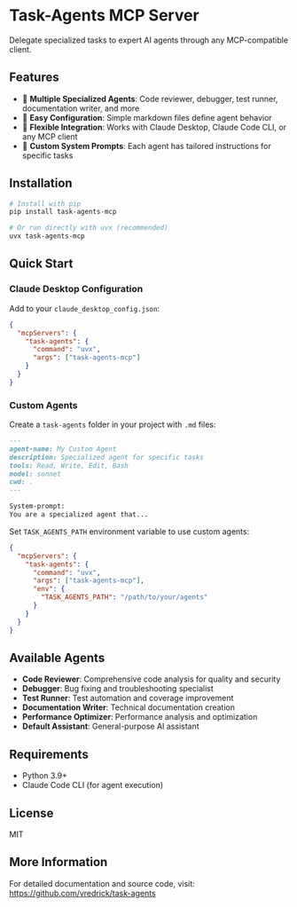 # Task-Agents MCP Server

Delegate specialized tasks to expert AI agents through any MCP-compatible client.

## Features

- 🤖 **Multiple Specialized Agents**: Code reviewer, debugger, test runner, documentation writer, and more
- 🔧 **Easy Configuration**: Simple markdown files define agent behavior
- 🚀 **Flexible Integration**: Works with Claude Desktop, Claude Code CLI, or any MCP client
- 📝 **Custom System Prompts**: Each agent has tailored instructions for specific tasks

## Installation

```bash
# Install with pip
pip install task-agents-mcp

# Or run directly with uvx (recommended)
uvx task-agents-mcp
```

## Quick Start

### Claude Desktop Configuration

Add to your `claude_desktop_config.json`:

```json
{
  "mcpServers": {
    "task-agents": {
      "command": "uvx",
      "args": ["task-agents-mcp"]
    }
  }
}
```

### Custom Agents

Create a `task-agents` folder in your project with `.md` files:

```markdown
---
agent-name: My Custom Agent
description: Specialized agent for specific tasks
tools: Read, Write, Edit, Bash
model: sonnet
cwd: .
---

System-prompt:
You are a specialized agent that...
```

Set `TASK_AGENTS_PATH` environment variable to use custom agents:

```json
{
  "mcpServers": {
    "task-agents": {
      "command": "uvx",
      "args": ["task-agents-mcp"],
      "env": {
        "TASK_AGENTS_PATH": "/path/to/your/agents"
      }
    }
  }
}
```

## Available Agents

- **Code Reviewer**: Comprehensive code analysis for quality and security
- **Debugger**: Bug fixing and troubleshooting specialist
- **Test Runner**: Test automation and coverage improvement
- **Documentation Writer**: Technical documentation creation
- **Performance Optimizer**: Performance analysis and optimization
- **Default Assistant**: General-purpose AI assistant

## Requirements

- Python 3.9+
- Claude Code CLI (for agent execution)

## License

MIT

## More Information

For detailed documentation and source code, visit: https://github.com/vredrick/task-agents